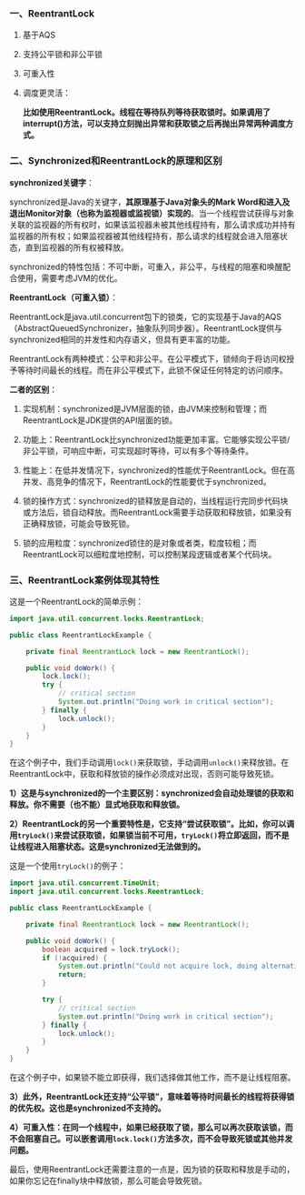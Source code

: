 ### 一、ReentrantLock

1. 基于AQS

2. 支持公平锁和非公平锁

3. 可重入性

4. 调度更灵活：

   **比如使用ReentrantLock。线程在等待队列等待获取锁时。如果调用了interrupt()方法，可以支持立刻抛出异常和获取锁之后再抛出异常两种调度方式。**

### 二、Synchronized和ReentrantLock的原理和区别

**synchronized关键字**：

synchronized是Java的关键字，**其原理基于Java对象头的Mark Word和进入及退出Monitor对象（也称为监视器或监视锁）实现的**。当一个线程尝试获得与对象关联的监视器的所有权时，如果该监视器未被其他线程持有，那么请求成功并持有监视器的所有权；如果监视器被其他线程持有，那么请求的线程就会进入阻塞状态，直到监视器的所有权被释放。

synchronized的特性包括：不可中断，可重入，非公平，与线程的阻塞和唤醒配合使用，需要考虑JVM的优化。

**ReentrantLock（可重入锁）**：

ReentrantLock是java.util.concurrent包下的锁类，它的实现基于Java的AQS（AbstractQueuedSynchronizer，抽象队列同步器）。ReentrantLock提供与synchronized相同的并发性和内存语义，但具有更丰富的功能。

ReentrantLock有两种模式：公平和非公平。在公平模式下，锁倾向于将访问权授予等待时间最长的线程。而在非公平模式下，此锁不保证任何特定的访问顺序。

**二者的区别**：

1. 实现机制：synchronized是JVM层面的锁，由JVM来控制和管理；而ReentrantLock是JDK提供的API层面的锁。

2. 功能上：ReentrantLock比synchronized功能更加丰富。它能够实现公平锁/非公平锁，可响应中断，可实现超时等待，可以有多个等待条件。

3. 性能上：在低并发情况下，synchronized的性能优于ReentrantLock。但在高并发、高竞争的情况下，ReentrantLock的性能要优于synchronized。

4. 锁的操作方式：synchronized的锁释放是自动的，当线程运行完同步代码块或方法后，锁自动释放。而ReentrantLock需要手动获取和释放锁，如果没有正确释放锁，可能会导致死锁。

5. 锁的应用粒度：synchronized锁住的是对象或者类，粒度较粗；而ReentrantLock可以细粒度地控制，可以控制某段逻辑或者某个代码块。

### 三、ReentrantLock案例体现其特性

这是一个ReentrantLock的简单示例：

```java
import java.util.concurrent.locks.ReentrantLock;

public class ReentrantLockExample {

    private final ReentrantLock lock = new ReentrantLock();

    public void doWork() {
        lock.lock();
        try {
            // critical section
            System.out.println("Doing work in critical section");
        } finally {
            lock.unlock();
        }
    }
}
```

在这个例子中，我们手动调用`lock()`来获取锁，手动调用`unlock()`来释放锁。在ReentrantLock中，获取和释放锁的操作必须成对出现，否则可能导致死锁。

**1）这是与synchronized的一个主要区别：synchronized会自动处理锁的获取和释放。你不需要（也不能）显式地获取和释放锁。**

**2）ReentrantLock的另一个重要特性是，它支持“尝试获取锁”。比如，你可以调用`tryLock()`来尝试获取锁，如果锁当前不可用，`tryLock()`将立即返回，而不是让线程进入阻塞状态。这是synchronized无法做到的。**

这是一个使用`tryLock()`的例子：

```java
import java.util.concurrent.TimeUnit;
import java.util.concurrent.locks.ReentrantLock;

public class ReentrantLockExample {

    private final ReentrantLock lock = new ReentrantLock();

    public void doWork() {
        boolean acquired = lock.tryLock();
        if (!acquired) {
            System.out.println("Could not acquire lock, doing alternative work");
            return;
        }

        try {
            // critical section
            System.out.println("Doing work in critical section");
        } finally {
            lock.unlock();
        }
    }
}
```

在这个例子中，如果锁不能立即获得，我们选择做其他工作，而不是让线程阻塞。

**3）此外，ReentrantLock还支持“公平锁”，意味着等待时间最长的线程将获得锁的优先权。这也是synchronized不支持的。**

**4）可重入性：在同一个线程中，如果已经获取了锁，那么可以再次获取该锁，而不会阻塞自己。可以嵌套调用`lock.lock()`方法多次，而不会导致死锁或其他并发问题。**

最后，使用ReentrantLock还需要注意的一点是，因为锁的获取和释放是手动的，如果你忘记在finally块中释放锁，那么可能会导致死锁。